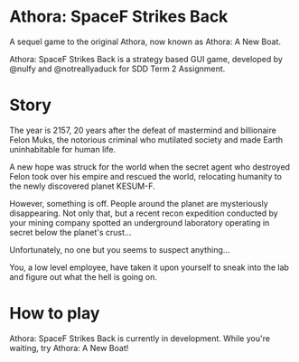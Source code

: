 # Athora: SpaceF Strikes Back
A sequel game to the original Athora, now known as Athora: A New Boat.

Athora: SpaceF Strikes Back is a strategy based GUI game, developed by @nulfy and @notreallyaduck for SDD Term 2 Assignment.

# Story
The year is 2157, 20 years after the defeat of mastermind and billionaire Felon Muks, the notorious criminal who mutilated society and made Earth uninhabitable for human life. 

A new hope was struck for the world when the secret agent who destroyed Felon took over his empire and rescued the world, relocating humanity to the newly discovered planet KESUM-F.

However, something is off. People around the planet are mysteriously disappearing. Not only that, but a recent recon expedition conducted by your mining company spotted an underground laboratory operating in secret below the planet's crust...

Unfortunately, no one but you seems to suspect anything...

You, a low level employee, have taken it upon yourself to sneak into the lab and figure out what the hell is going on.

# How to play
Athora: SpaceF Strikes Back is currently in development. While you're waiting, try Athora: A New Boat!